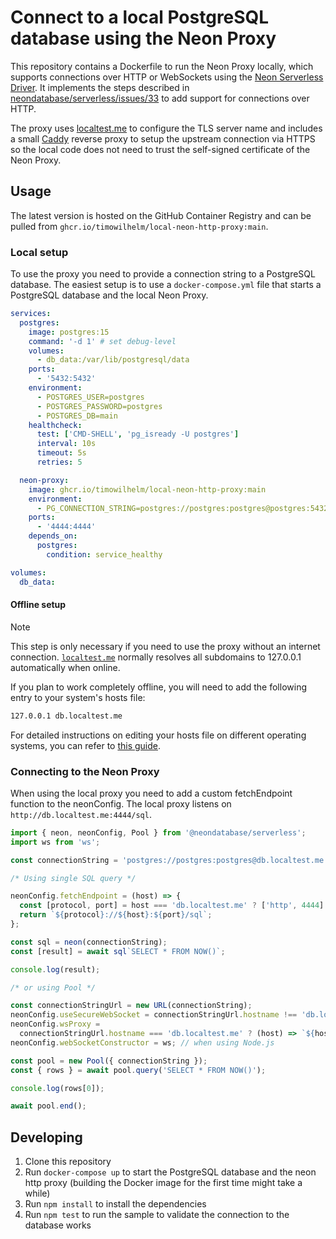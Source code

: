 # Connect to a local PostgreSQL database using the Neon Proxy

This repository contains a Dockerfile to run the Neon Proxy locally, which supports connections over
HTTP or WebSockets using the [Neon Serverless Driver](https://github.com/neondatabase/serverless).
It implements the steps described in
[neondatabase/serverless/issues/33](https://github.com/neondatabase/serverless/issues/33#issuecomment-1634853042)
to add support for connections over HTTP.

The proxy uses [localtest.me](https://readme.localtest.me/) to configure the TLS server name and
includes a small [Caddy](https://caddyserver.com/) reverse proxy to setup the upstream connection
via HTTPS so the local code does not need to trust the self-signed certificate of the Neon Proxy.

## Usage

The latest version is hosted on the GitHub Container Registry and can be pulled from
`ghcr.io/timowilhelm/local-neon-http-proxy:main`.

### Local setup

To use the proxy you need to provide a connection string to a PostgreSQL database. The easiest setup
is to use a `docker-compose.yml` file that starts a PostgreSQL database and the local Neon Proxy.

```yaml
services:
  postgres:
    image: postgres:15
    command: '-d 1' # set debug-level
    volumes:
      - db_data:/var/lib/postgresql/data
    ports:
      - '5432:5432'
    environment:
      - POSTGRES_USER=postgres
      - POSTGRES_PASSWORD=postgres
      - POSTGRES_DB=main
    healthcheck:
      test: ['CMD-SHELL', 'pg_isready -U postgres']
      interval: 10s
      timeout: 5s
      retries: 5

  neon-proxy:
    image: ghcr.io/timowilhelm/local-neon-http-proxy:main
    environment:
      - PG_CONNECTION_STRING=postgres://postgres:postgres@postgres:5432/main
    ports:
      - '4444:4444'
    depends_on:
      postgres:
        condition: service_healthy

volumes:
  db_data:
```

#### Offline setup

> [!NOTE] 
> This step is only necessary if you need to use the proxy without an internet connection.
> [`localtest.me`](https://readme.localtest.me/) normally resolves all subdomains to 127.0.0.1
> automatically when online.

If you plan to work completely offline, you will need to add the following entry to your system's
hosts file:

```txt
127.0.0.1 db.localtest.me
```

For detailed instructions on editing your hosts file on different operating systems, you can refer
to [this guide](https://www.hostinger.in/tutorials/how-to-edit-hosts-file).

### Connecting to the Neon Proxy

When using the local proxy you need to add a custom fetchEndpoint function to the neonConfig. The
local proxy listens on `http://db.localtest.me:4444/sql`.

```js
import { neon, neonConfig, Pool } from '@neondatabase/serverless';
import ws from 'ws';

const connectionString = 'postgres://postgres:postgres@db.localtest.me:5432/main';

/* Using single SQL query */

neonConfig.fetchEndpoint = (host) => {
  const [protocol, port] = host === 'db.localtest.me' ? ['http', 4444] : ['https', 443];
  return `${protocol}://${host}:${port}/sql`;
};

const sql = neon(connectionString);
const [result] = await sql`SELECT * FROM NOW()`;

console.log(result);

/* or using Pool */

const connectionStringUrl = new URL(connectionString);
neonConfig.useSecureWebSocket = connectionStringUrl.hostname !== 'db.localtest.me';
neonConfig.wsProxy =
  connectionStringUrl.hostname === 'db.localtest.me' ? (host) => `${host}:4444/v1` : undefined;
neonConfig.webSocketConstructor = ws; // when using Node.js

const pool = new Pool({ connectionString });
const { rows } = await pool.query('SELECT * FROM NOW()');

console.log(rows[0]);

await pool.end();
```

## Developing

1. Clone this repository
2. Run `docker-compose up` to start the PostgreSQL database and the neon http proxy (building the
   Docker image for the first time might take a while)
3. Run `npm install` to install the dependencies
4. Run `npm test` to run the sample to validate the connection to the database works
